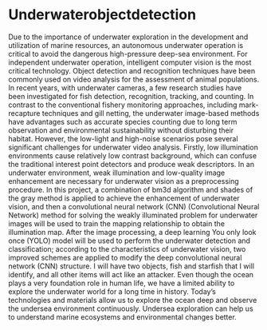 # Underwaterobjectdetection
Due to the importance of underwater exploration in the development and utilization of marine resources, an autonomous underwater operation is critical to avoid
the dangerous high-pressure deep-sea environment. For independent underwater operation, intelligent computer vision is the most critical technology. Object
detection and recognition techniques have been commonly used on video analysis for the assessment of animal populations. In recent years, with underwater cameras,
a few research studies have been investigated for fish detection, recognition, tracking, and counting. In contrast to the conventional fishery monitoring
approaches, including mark-recapture techniques and gill netting, the underwater image-based methods have advantages such as accurate species
counting due to long term observation and environmental sustainability without disturbing their habitat. However, the low-light and high-noise
scenarios pose several significant challenges for underwater video analysis. Firstly, low illumination environments cause relatively low contrast
background, which can confuse the traditional interest point detectors and produce weak descriptors. In an underwater environment, weak illumination 
and low-quality image enhancement are necessary for underwater vision as a preprocessing procedure. In this project, a combination
of bm3d algorithm and shades of the gray method is applied to achieve the enhancement of underwater vision, and then a convolutional neural
network (CNN) (Convolutional Neural Network) method for solving the weakly illuminated problem for underwater images will be used to train
the mapping relationship to obtain the illumination map. After the image processing, a deep learning You only look once (YOLO) model will
be used to perform the underwater detection and classification; according to the characteristics of underwater vision, two improved schemes are
applied to modify the deep convolutional neural network (CNN) structure. I will have two objects, fish and starfish that I will identify, and
all other items will act like an attacker. Even though the ocean plays a very foundation role in human life, we have a limited ability to explore
the underwater world for a long time in history. Today’s technologies and materials allow us to explore the ocean deep and observe the undersea environment
continuously. Undersea exploration can help us to understand marine ecosystems and environmental changes better.

